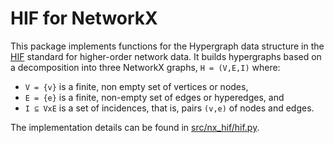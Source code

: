 # HIF for NetworkX

This package implements functions for the Hypergraph data structure in the [HIF](https://github.com/pszufe/HIF-standard) standard for higher-order network data. It builds hypergraphs based on a decomposition into three NetworkX graphs, `H = (V,E,I)` where:
* `V = {v}` is a finite, non empty set of vertices or nodes,
* `E = {e}` is a finite, non-empty set of edges or hyperedges, and
* `I ⊆ VxE` is a set of incidences, that is, pairs `(v,e)` of nodes and edges.

The implementation details can be found in [src/nx_hif/hif.py](src/nx_hif/hif.py).
